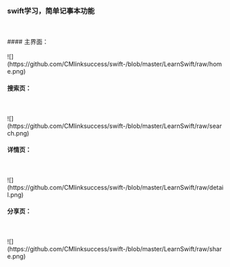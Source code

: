
### swift学习，简单记事本功能
<br>
<br>
#### 主界面：
<br>
<br>
![](https://github.com/CMlinksuccess/swift-/blob/master/LearnSwift/raw/home.png)

#### 搜索页：
<br>
<br>
![](https://github.com/CMlinksuccess/swift-/blob/master/LearnSwift/raw/search.png)

#### 详情页：
<br>
<br>
![](https://github.com/CMlinksuccess/swift-/blob/master/LearnSwift/raw/detail.png)

#### 分享页：
<br>
<br>
![](https://github.com/CMlinksuccess/swift-/blob/master/LearnSwift/raw/share.png)
